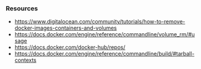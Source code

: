 ### Resources 
  - https://www.digitalocean.com/community/tutorials/how-to-remove-docker-images-containers-and-volumes
  - https://docs.docker.com/engine/reference/commandline/volume_rm/#usage
  - https://docs.docker.com/docker-hub/repos/
  - https://docs.docker.com/engine/reference/commandline/build/#tarball-contexts